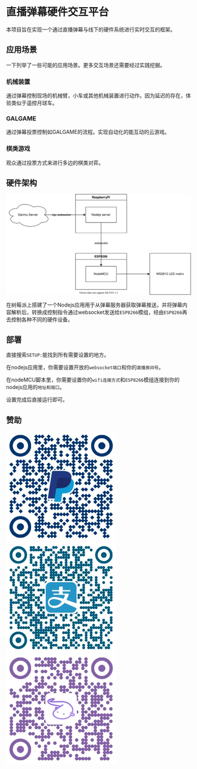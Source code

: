 # 直播弹幕硬件交互平台

本项目旨在实现一个通过直播弹幕与线下的硬件系统进行实时交互的框架。

## 应用场景

一下列举了一些可能的应用场景。更多交互场景还需要经过实践挖掘。

### 机械装置

通过弹幕控制现场的机械臂，小车或其他机械装置进行动作。因为延迟的存在，体验类似于遥控月球车。

### GALGAME

通过弹幕投票控制如GALGAME的流程。实现自动化的能互动的云游戏。

### 棋类游戏

观众通过投票方式来进行多边的棋类对弈。

## 硬件架构

![](assets_readme/desc.svg)

在树莓派上搭建了一个Nodejs应用用于从弹幕服务器获取弹幕推送，并将弹幕内容解析后，转换成控制指令通过websocket发送给`ESP8266`模组，经由`ESP8266`再去控制各种不同的硬件设备。

## 部署

直接搜索`SETUP:`能找到所有需要设置的地方。

在nodejs应用里，你需要设置开放的`websocket端口`和你的`直播房间号`。

在nodeMCU脚本里，你需要设置你的`wifi连接方式`和`ESP8266`模组连接到你的nodejs应用的`地址和端口`。



设置完成后直接运行即可。



## 赞助

![](assets_readme/paypal.webp)![](assets_readme/alipay.webp)![](assets_readme/afdian.webp)

